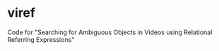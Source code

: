 # viref
Code for "Searching for Ambiguous Objects in Videos using Relational Referring Expressions"
